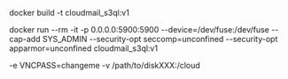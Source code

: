 docker build -t cloudmail_s3ql:v1

docker run --rm -it -p 0.0.0.0:5900:5900 --device=/dev/fuse:/dev/fuse --cap-add SYS_ADMIN --security-opt seccomp=unconfined --security-opt apparmor=unconfined cloudmail_s3ql:v1

-e VNCPASS=changeme
-v /path/to/diskXXX:/cloud
